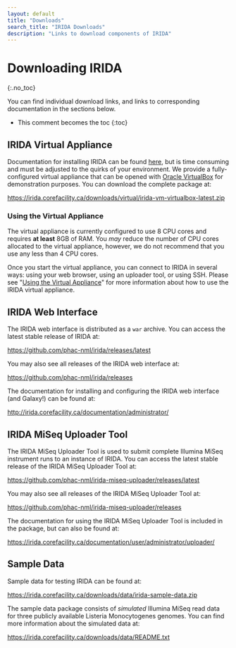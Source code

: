 ```yaml
---
layout: default
title: "Downloads"
search_title: "IRIDA Downloads"
description: "Links to download components of IRIDA"
---
```


Downloading IRIDA
=================
{:.no_toc}

You can find individual download links, and links to corresponding documentation in the sections below.

* This comment becomes the toc
{:toc}

IRIDA Virtual Appliance
-----------------------

Documentation for installing IRIDA can be found [here](../administrator/), but is time consuming and must be adjusted to the quirks of your environment. We provide a fully-configured virtual appliance that can be opened with [Oracle VirtualBox](https://www.virtualbox.org/) for demonstration purposes. You can download the complete package at:

<https://irida.corefacility.ca/downloads/virtual/irida-vm-virtualbox-latest.zip>

### Using the Virtual Appliance

The virtual appliance is currently configured to use 8 CPU cores and requires **at least** 8GB of RAM. You *may* reduce the number of CPU cores allocated to the virtual appliance, however, we do not recommend that you use any less than 4 CPU cores.

Once you start the virtual appliance, you can connect to IRIDA in several ways: using your web browser, using an uploader tool, or using SSH. Please see "[Using the Virtual Appliance](./using-the-virtual-appliance.html)" for more information about how to use the IRIDA virtual appliance.

IRIDA Web Interface
-------------------

The IRIDA web interface is distributed as a `war` archive. You can access the latest stable release of IRIDA at:

<https://github.com/phac-nml/irida/releases/latest>

You may also see all releases of the IRIDA web interface at:

<https://github.com/phac-nml/irida/releases>

The documentation for installing and configuring the IRIDA web interface (and Galaxy!) can be found at:

<http://irida.corefacility.ca/documentation/administrator/>

IRIDA MiSeq Uploader Tool
-------------------------

The IRIDA MiSeq Uploader Tool is used to submit complete Illumina MiSeq instrument runs to an instance of IRIDA. You can access the latest stable release of the IRIDA MiSeq Uploader Tool at:

<https://github.com/phac-nml/irida-miseq-uploader/releases/latest>

You may also see all releases of the IRIDA MiSeq Uploader Tool at:

<https://github.com/phac-nml/irida-miseq-uploader/releases>

The documentation for using the IRIDA MiSeq Uploader Tool is included in the package, but can also be found at:

<https://irida.corefacility.ca/documentation/user/administrator/uploader/>

Sample Data
-----------

Sample data for testing IRIDA can be found at:

<https://irida.corefacility.ca/downloads/data/irida-sample-data.zip>

The sample data package consists of *simulated* Illumina MiSeq read data for three publicly available Listeria Monocytogenes genomes. You can find more information about the simulated data at:

<https://irida.corefacility.ca/downloads/data/README.txt>
